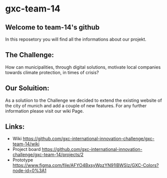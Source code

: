 # gxc-team-14
## Welcome to team-14's github

In this reposetory you will find all the informations about our projekt.

## The Challenge:
How can municipalities, through digital solutions, motivate local companies towards climate protection, in times of crisis?

## Our Soluition:
As a solutiion to the Challenge we decided to extend the existing website of the city of munich and add a couple of new features.
For any further information please visit our wiki Page.


## Links:
 - Wiki https://github.com/gxc-international-innovation-challenge/gxc-team-14/wiki
 - Project board https://github.com/gxc-international-innovation-challenge/gxc-team-14/projects/2
 - Prototype https://www.figma.com/file/AFYO4BxsyWpzYN91IBWSIz/GXC-Colors?node-id=0%3A1



